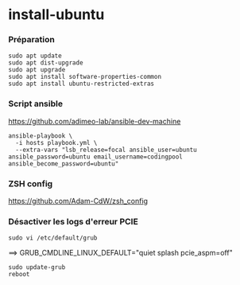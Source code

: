 # install-ubuntu

### Préparation
```
sudo apt update
sudo apt dist-upgrade
sudo apt upgrade
sudo apt install software-properties-common
sudo apt install ubuntu-restricted-extras
```

### Script ansible
https://github.com/adimeo-lab/ansible-dev-machine

```
ansible-playbook \
  -i hosts playbook.yml \
  --extra-vars "lsb_release=focal ansible_user=ubuntu ansible_password=ubuntu email_username=codingpool ansible_become_password=ubuntu"
```

### ZSH config
https://github.com/Adam-CdW/zsh_config


### Désactiver les logs d'erreur PCIE
```
sudo vi /etc/default/grub
```
==> GRUB_CMDLINE_LINUX_DEFAULT="quiet splash pcie_aspm=off"
```
sudo update-grub
reboot
```
